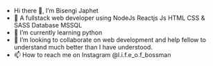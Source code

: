 - Hi there 👋, I’m Bisengi Japhet 
- 👀 A fullstack web developer using NodeJs Reactjs Js HTML CSS & SASS Database MSSQL
- 🌱 I’m currently learning python
- 💞️ I’m looking to collaborate on web development and help fellow to understand much better than I have understood.
- 📫 How to reach me on Instagram @l.i.f.e_o.f_bossman

